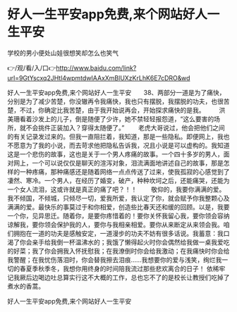 # 好人一生平安app免费,来个网站好人一生平安
学校的男小便处山娃很想笑却怎么也笑气

👉/观/看/入/口👉http://www.baidu.com/link?url=9GtYscxq2JHtl4wpmtdwIAAxXmBlUXzKrLhK6E7cDRO&wd

好人一生平安app免费,来个网站好人一生平安　　38、两部分一道是为了痛快，分别是为了减少苦楚，你没辙再令我痛快，我也只有摆脱，我摆脱的功夫，也很苦楚，不过，你确定比我苦楚，由于我开始说再会，开始探求痛快的是我。
　　洪美珊看着沙发上的儿子，倒是随便了少许，她不禁轻轻报怨道，“这么要害的场所，就不会挑件正装加入？穿得太随便了。”
　　老虎大哥说过，他会把他们之间的有关记录发过来的。但我一直阻拦着，我知道，那是一些隐私。即便网上，我也不愿意为了我的小说，而去苛求他把隐私告诉我，况且小说是可以虚构的。我知道这是一个悲伤的故事，这也是关于一个男人疼痛的故事。一个四十多岁的男人，面对网上，一个可以说仅仅是聊天的渲泻对象，泪流满面地讲述自己的故事，那是怎样的一种疼痛，那种痛感还是随着网络一点点传送了过来，使我孤寂的心感觉到了凄然、寒冷。一个男人，在经历了婚变，破产，种种坎坷之后，还能痛哭，还能为一个女人流泪，这或许就是真正的痛了吧？！！
　　敬仰的，我要你满满的爱。我不倾国，不倾城，只倾尽一切，爱我所爱，我认定了你，就会赋予你我整颗心及满满的爱。最快乐的事莫过于和你相爱，创造些比春天还和缓的回顾。以是，我要一个你，见异思迁。随着你，是要你疼惜着的！要你关怀我留心我，要你领会容纳谅解我，要你领会保护我的人，要你与我相亲相爱。要你从来断定从来领会我。咱们拥抱在一道的功夫是感触安定，一道漫步的功夫不妨有很多话说。我蓄意：我口渴了你会亲手给我倒一杯温沸水的；我饿了懒得起火时你会偶然给我做一桌我爱吃的好菜；我了你会拥我入怀抚慰我；在我潦倒时你会给我激动；在我痛快时你会给我警醒；在我忧伤落泪时，你会替我擦去泪痕……我想要你的爱与浅笑，绚烂我一切的春夏季秋季冬，我想你用终身的时间陪我流过那些悲欢离合的日子！
依稀牢记我厥后边喝边吐总算实行这不大概的工作，总也忘不了的是校长让教授们吃掉了煮水的香蒿。

好人一生平安app免费,来个网站好人一生平安
